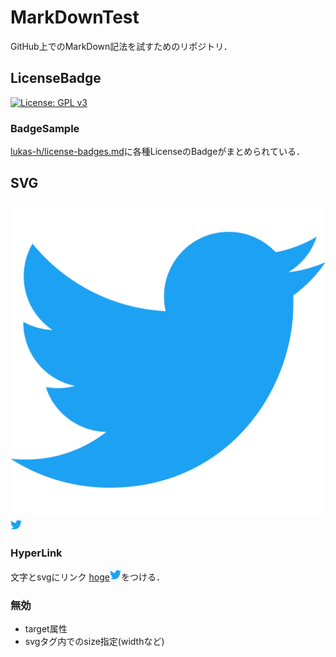# MarkDownTest

GitHub上でのMarkDown記法を試すためのリポジトリ．

## LicenseBadge

[![License: GPL v3](https://img.shields.io/badge/License-GPL%20v3-blue.svg)](https://www.gnu.org/licenses/gpl-3.0)  

### BadgeSample

[lukas-h/license-badges.md](https://gist.github.com/lukas-h/2a5d00690736b4c3a7ba)に各種LicenseのBadgeがまとめられている．

## SVG

![twitter](https://github.com/narugit/MarkDownTest/blob/media/twitter-icon.svg)
<img src="https://github.com/narugit/MarkDownTest/blob/media/twitter-icon.svg" width="18px">

### HyperLink

文字とsvgにリンク <a href="https://www.google.com/">hoge<img src="https://github.com/narugit/MarkDownTest/blob/media/twitter-icon.svg" width="18px"></a>をつける．

### 無効
- target属性
- svgタグ内でのsize指定(widthなど)
